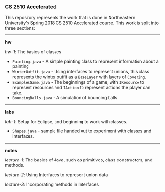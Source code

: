 ### CS 2510 Accelerated

This repository represents the work that is done in Northeastern University's Spring 2018 CS 2510 Accelerated course. This work is split into three sections:

---

**hw**

*hw-1*: The basics of classes

-  ```Painting.java``` - A simple painting class to represent information about a painting
-  ```WinterOutfit.java``` - Using interfaces to represent unions, this class represents the winter outfit as a ```BaseLayer``` with layers of ```Covering```. 
-  ```ExamplesGame.java``` - The beginnings of a game, with ```IResource``` to represent resources and ```IAction``` to represent actions the player can take.
-  ```BouncingBalls.java``` - A simulation of bouncing balls. 

---

**labs**

*lab-1*: Setup for Eclipse, and beginning to work with classes. 

- ```Shapes.java``` - sample file handed out to experiment with classes and interfaces. 

---

**notes**

*lecture-1*: The basics of Java, such as primitives, class constructors, and methods.

*lecture-2*: Using Interfaces to represent union data

*lecture-3*: Incorporating methods in Interfaces



